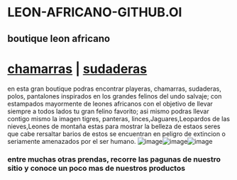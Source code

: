 # LEON-AFRICANO-GITHUB.OI   
 ## boutique leon africano   
# [chamarras](./chamarras) | [sudaderas](./sudaderas)   


 en esta gran boutique podras encontrar playeras, chamarras, sudaderas, polos, pantalones inspirados en los grandes felinos del undo salvaje; con estampados mayormente de leones africanos con el objetivo de llevar siempre a todos lados tu gran felino favorito; asi mismo podras llevar contigo mismo la imagen tigres, panteras, linces,Jaguares,Leopardos de las nieves,Leones de montaña estas para mostrar la belleza de estaos seres que cabe rersaltar barios de estos se encuentran en peligro de extincion o seriamente amenazados por el ser humano.
![image](https://user-images.githubusercontent.com/99847355/157764656-71ca6b01-2662-4ee9-9430-0bbcef814c78.png)![image](https://user-images.githubusercontent.com/99847355/157764694-54651462-d75e-4cca-b841-69a272b082d8.png)![image](https://user-images.githubusercontent.com/99847355/157764733-4cb925c5-a991-4b60-be19-4a2855356fc4.png)   

### entre muchas otras prendas, recorre las pagunas de nuestro sitio y conoce un poco mas de nuestros productos


